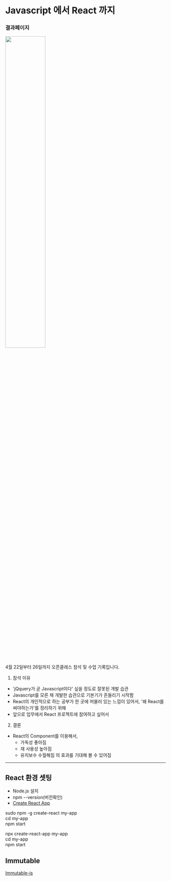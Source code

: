 # Javascript 에서 React 까지
### 결과페이지
<img src="https://user-images.githubusercontent.com/18348345/57073620-8dfa1700-6d1c-11e9-9f02-cbb9a69160d5.png" width="50%"></img>

4월 22일부터 26일까지 오픈클래스 참석 및 수업 기록입니다.
1. 참석 이유  
  - 'jQquery가 곧 Javascript이다' 싶을 정도로 잘못된 개발 습관
  - Javascript를 모른 채 개발한 습관으로 기본기가 흔들리기 시작함
  - React의 개인적으로 하는 공부가 한 곳에 머물러 있는 느낌이 있어서, '왜 React를 써야하는가'를 정리하기 위해 
  - 앞으로 업무에서 React 프로젝트에 참여하고 싶어서
2. 결론 
- React의 Component를 이용해서, 
  - 가독성 좋아짐 
  - 재 사용성 높아짐 
  - 유지보수 수월해짐 
의 효과를 기대해 볼 수 있어짐

***
## React 환경 셋팅
- Node.js 설치
- npm --version(버전확인)
- [Create React App](https://reactjs.org/docs/create-a-new-react-app.html)

sudo npm -g create-react my-app<br>
cd my-app<br>
npm start<br>

npx create-react-app my-app<br>
cd my-app<br>
npm start<br>

## Immutable
[Immutable-js](https://github.com/immutable-js/immutable-js)
